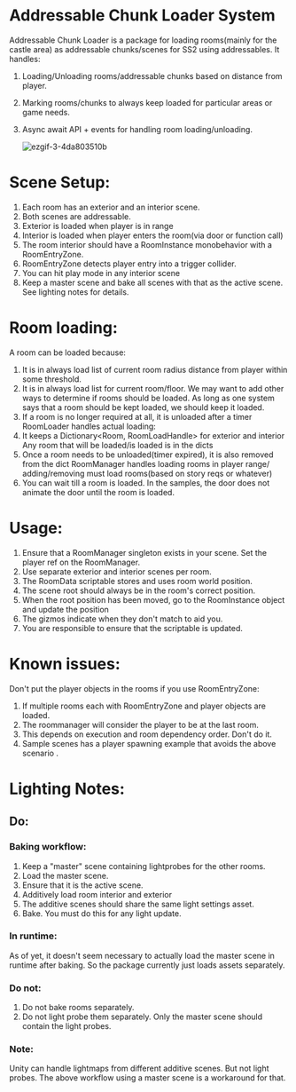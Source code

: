 # Addressable Chunk Loader System
Addressable Chunk Loader is a package for loading rooms(mainly for the castle area) as addressable chunks/scenes 
for SS2 using addressables. It handles:
1. Loading/Unloading rooms/addressable chunks based on distance from player.
2. Marking rooms/chunks to always keep loaded for particular areas or game needs.
3. Async await API + events for handling room loading/unloading.

   ![ezgif-3-4da803510b](https://github.com/Studio-23-xyz/com.studio23.ss2.addressablechunkloadersystem/assets/17526821/fa62fb56-6769-4f74-92b8-e4cc40a6bbea)


# Scene Setup:
1. Each room has an exterior and an interior scene.
2. Both scenes are addressable.
1. Exterior is loaded when player is in range
1. Interior is loaded when player enters the room(via door or function call)
1. The room interior should have a RoomInstance monobehavior with a RoomEntryZone.
1. RoomEntryZone detects player entry into a  trigger collider.
1. You can hit play mode in any interior scene
4. Keep a master scene and bake all scenes with that as the active scene. See lighting notes for details.

# Room loading:
A room can be loaded because:
1. It is in always load list of current room
radius distance from player within some threshold.
2. It is in always load list for current room/floor.
We may want to add other ways to determine if rooms should be loaded.
As long as one system says that a room should be kept loaded, we should keep it loaded.
3. If a room is no longer required at all, it is unloaded after a timer
RoomLoader handles actual loading:
4. It keeps a Dictionary<Room, RoomLoadHandle> for exterior and interior
Any room that will be loaded/is loaded is in the dicts
5. Once a room needs to be  unloaded(timer expired), it is also removed from the dict
RoomManager handles loading rooms in player range/ adding/removing must load rooms(based on story reqs or whatever)
6. You can wait till a room is loaded. In the samples, the door does not animate the door until the room is loaded.

# Usage:
1. Ensure that a RoomManager singleton exists in your scene.
Set the player ref on the RoomManager.
2. Use separate exterior and interior scenes per room.
3. The RoomData scriptable stores and uses room world position.
4. The scene root should always be in the room's correct position.
5. When the root position has been moved, go to the RoomInstance object and update the position
6. The gizmos indicate when they don't match to aid you.
7. You are responsible to ensure that the scriptable is updated. 

# Known issues:
Don't put the player objects in the rooms if you use RoomEntryZone:
1. If multiple rooms each with RoomEntryZone and player objects are loaded. 
1. The roommanager will consider the player to be at the last room. 
2. This depends on execution and room dependency order. Don't do it. 
3. Sample scenes has a player spawning example that avoids the above scenario .

# Lighting Notes:
## Do:
### Baking workflow:
1. Keep a "master" scene containing lightprobes for the other rooms.
2. Load the master scene.
3. Ensure that it is the active scene.
4. Additively load room interior and exterior
5. The additive scenes should share the same light settings asset.
6. Bake.
You must do this for any light update.

### In runtime:
As of yet, it doesn't seem necessary to actually load the master scene in runtime after baking.
So the package currently just loads assets separately.

### Do not:
1. Do not bake rooms separately.
2. Do not light probe them separately. Only the master scene should contain the light probes.

### Note:
Unity can handle lightmaps from different additive scenes. But not light probes. The above workflow using a master scene is a workaround for that.
